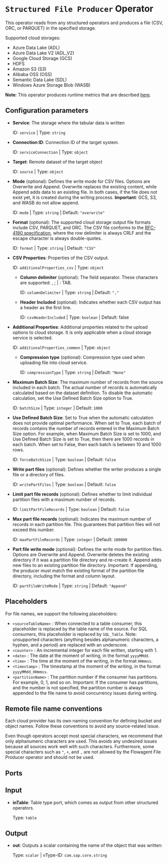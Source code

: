 `Structured File Producer` Operator
===========

This operator reads from any structured operators and produces a file (CSV, ORC, or PARQUET) in the specified storage. 

Supported cloud storages:

- Azure Data Lake (ADL)
- Azure Data Lake V2 (ADL_V2)
- Google Cloud Storage (GCS)
- HDFS
- Amazon S3 (S3)
- Alibaba OSS (OSS)
- Semantic Data Lake (SDL)
- Windows Azure Storage Blob (WASB)

**Note**: This operator produces runtime metrics that are described [here](./service/v1/parse/readme/general/docu/flowagent/metrics/README.md).

Configuration parameters
------------

* **Service**: The storage where the tabular data is written

    ID: `service` | Type: `string` 

* **Connection ID**: Connection ID of the target system.

    ID: `serviceConnection` | Type: `object`

* **Target**: Remote dataset of the target object 

    ID: `source` | Type: `object`

* **Mode** (optional): Defines the write mode for CSV files. Options are Overwrite and Append. Overwrite replaces the existing content, while Append adds data to an existing file. In both cases, if the file does not exist yet, it is created during the writing process. **Important**: GCS, S3, and WASB do not allow append.

    ID: `mode` | Type: `string` | Default: `"overwrite"`


* **Format** (optional): The supported cloud storage output file formats include CSV, PARQUET, and ORC. The CSV file conforms to the [RFC-4180 specification](https://tools.ietf.org/html/rfc4180), where the row delimiter is always CRLF and the escape character is always double-quotes.

    ID: `format` | Type: `string` | Default: `"CSV"`


* **CSV Properties**: Properties of the CSV output.

    ID: `additionalProperties_csv` | Type: `object`


    * **Column delimiter** (optional): The field separator. These characters are supported: , ; | : TAB.

        ID: `columnDelimiter` | Type: `string` | Default: `","`


    * **Header Included** (optional): Indicates whether each CSV output has a header as the first line.

        ID: `csvHeaderIncluded` | Type: `boolean` | Default: false


* **Additional Properties**: Additional properties related to the upload options to cloud storage. It is only applicable when a cloud storage service is selected.

    ID: `additionalProperties_common` | Type: `object`


    * **Compression type** (optional): Compression type used when uploading file into cloud service.

        ID: `compressionType` | Type: `string` | Default: `"None"`


* **Maximum Batch Size**: The maximum number of records from the source included in each batch. The actual number of records is automatically calculated based on the dataset definition. To disable the automatic calculation, set the Use Defined Batch Size option to True. 

    ID: `batchSize` | Type: `integer` | Default: `1000`

* **Use Defined Batch Size**: Set to True when the automatic calculation does not provide optimal performance. When set to True, each batch of records contains the number of records entered in the Maximum Batch Size option. For example, when Maximum Batch Size is set to 1000, and Use Defined Batch Size is set to True, then there are 1000 records in each batch. When set to False, then each batch is between 10 and 1000 rows.

    ID: `forceBatchSize` | Type: `boolean` | Default: `false`


* **Write part files** (optional): Defines whether the writer produces a single file or a directory of files.

    ID: `writePartFiles` | Type: `boolean` | Default: `false`


* **Limit part file records** (optional): Defines whether to limit individual partition files with a maximum number of records.

    ID: `limitPartFileRecords` | Type: `boolean` | Default: `false`


* **Max part file records** (optional): Indicates the maximum number of records in each partition file. This guarantees that partition files will not exceed this number.

    ID: `maxPartFileRecords` | Type: `integer` | Default: `100000`


* **Part file write mode** (optional): Defines the write mode for partition files. Options are Overwrite and Append. Overwrite deletes the existing directory if it was a partition file directory and re-create it. Append adds new files to an existing partition file directory. Important: If appending, the producer must match the existing format of the partition file directory, including the format and column layout.

    ID: `partFileWriteMode` | Type: `string` | Default: `"Append"`


Placeholders
------------

For file names, we support the following placeholders:

 * ```<sourceTableName>``` : When connected to a table consumer, this placeholder is replaced by the table name of the source. For SQL consumers, this placeholder is replaced by `SQL_Table`. Note: unsupported characters (anything besides alphanumeric characters, a hyphen, and a period) are replaced with an underscore.
 * ```<counter>``` : An incremental integer for each file written, starting with 1.
 * ```<date>``` : The date at the moment of writing, in the format `yyyyMMdd`. 
 * ```<time>``` : The time at the moment of the writing, in the format `HHmmss`.
 * ```<timestamp>``` : The timestamp at the moment of the writing, in the format `yyyyMMdd_HHmmss`. 
 * ```<partitionName>``` : The partition number if the consumer has partitions. For example, 0, 1, and so on. Important: If the consumer has partitions, and the number is not specified, the partition number is always appended to the file name to avoid concurrency issues during writing.

Remote file name conventions
------------

Each cloud provider has its own naming convention for defining bucket and object names. Follow these conventions to avoid any source-related issue.

Even though operators accept most special characters, we recommend that only alphanumeric characters are used. This avoids any undesired issues because all sources work well with such characters. Furthermore, some special characters such as `"`, `+`, and `,` are not allowed by the Flowagent File Producer operator and should not be used.

Ports
------------
Input
------------

* **inTable**: Table type port, which comes as output from other structured operators.

    Type: `table`


Output
------------

* **out**: Outputs a scalar containing the name of the object that was written:

	Type: `scalar` | vType-ID: `com.sap.core.string`

